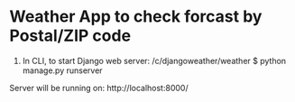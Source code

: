 # Weather App to check forcast by Postal/ZIP code

1. In CLI, to start Django web server:
/c/djangoweather/weather
$ python manage.py runserver

Server will be running on: http://localhost:8000/
